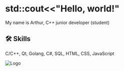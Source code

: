 # std::cout<<"Hello, world!"

My name is Arthur, C++ junior developer (student)


## 🛠 Skills
C/C++, Qt, Golang, C#, SQL, HTML, CSS, JavaScript


![Logo](https://cdn-ilbnbgd.nitrocdn.com/DmbmBmOWioNwhwhvqRywPErjVBHKZywW/assets/images/optimized/rev-2bb310a/www.emertxe.com/wp-content/uploads/2023/12/Qt-Application-Programming-with-C-1.png)
